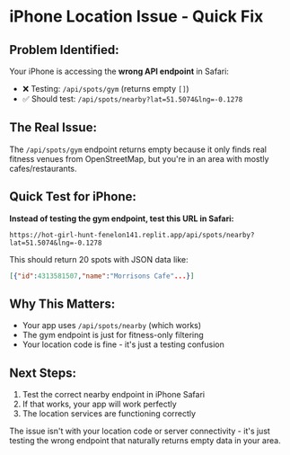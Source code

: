 # iPhone Location Issue - Quick Fix

## Problem Identified:
Your iPhone is accessing the **wrong API endpoint** in Safari:
- ❌ Testing: `/api/spots/gym` (returns empty `[]`)
- ✅ Should test: `/api/spots/nearby?lat=51.5074&lng=-0.1278`

## The Real Issue:
The `/api/spots/gym` endpoint returns empty because it only finds real fitness venues from OpenStreetMap, but you're in an area with mostly cafes/restaurants.

## Quick Test for iPhone:
**Instead of testing the gym endpoint, test this URL in Safari:**
```
https://hot-girl-hunt-fenelon141.replit.app/api/spots/nearby?lat=51.5074&lng=-0.1278
```

This should return 20 spots with JSON data like:
```json
[{"id":4313581507,"name":"Morrisons Cafe"...}]
```

## Why This Matters:
- Your app uses `/api/spots/nearby` (which works)
- The gym endpoint is just for fitness-only filtering
- Your location code is fine - it's just a testing confusion

## Next Steps:
1. Test the correct nearby endpoint in iPhone Safari
2. If that works, your app will work perfectly
3. The location services are functioning correctly

The issue isn't with your location code or server connectivity - it's just testing the wrong endpoint that naturally returns empty data in your area.